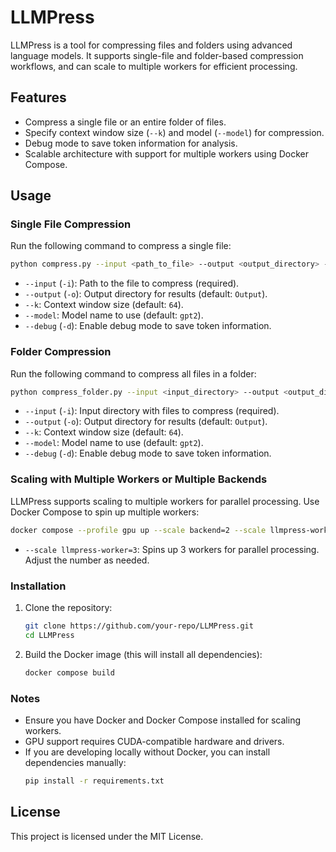 # LLMPress

LLMPress is a tool for compressing files and folders using advanced language models. It supports single-file and folder-based compression workflows, and can scale to multiple workers for efficient processing.

## Features
- Compress a single file or an entire folder of files.
- Specify context window size (`--k`) and model (`--model`) for compression.
- Debug mode to save token information for analysis.
- Scalable architecture with support for multiple workers using Docker Compose.

## Usage

### Single File Compression
Run the following command to compress a single file:
```bash
python compress.py --input <path_to_file> --output <output_directory> --k <context_window_size> --model <model_name> --debug
```
- `--input` (`-i`): Path to the file to compress (required).
- `--output` (`-o`): Output directory for results (default: `Output`).
- `--k`: Context window size (default: `64`).
- `--model`: Model name to use (default: `gpt2`).
- `--debug` (`-d`): Enable debug mode to save token information.

### Folder Compression
Run the following command to compress all files in a folder:
```bash
python compress_folder.py --input <input_directory> --output <output_directory> --k <context_window_size> --model <model_name> --debug
```
- `--input` (`-i`): Input directory with files to compress (required).
- `--output` (`-o`): Output directory for results (default: `Output`).
- `--k`: Context window size (default: `64`).
- `--model`: Model name to use (default: `gpt2`).
- `--debug` (`-d`): Enable debug mode to save token information.

### Scaling with Multiple Workers or Multiple Backends
LLMPress supports scaling to multiple workers for parallel processing. Use Docker Compose to spin up multiple workers:
```bash
docker compose --profile gpu up --scale backend=2 --scale llmpress-worker=1
```
- `--scale llmpress-worker=3`: Spins up 3 workers for parallel processing. Adjust the number as needed.

### Installation
1. Clone the repository:
   ```bash
   git clone https://github.com/your-repo/LLMPress.git
   cd LLMPress
   ```
2. Build the Docker image (this will install all dependencies):
   ```bash
   docker compose build
   ```

### Notes
- Ensure you have Docker and Docker Compose installed for scaling workers.
- GPU support requires CUDA-compatible hardware and drivers.
- If you are developing locally without Docker, you can install dependencies manually:
   ```bash
   pip install -r requirements.txt
   ```

## License
This project is licensed under the MIT License.
